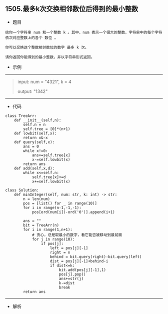 1505.最多k次交换相邻数位后得到的最小整数
----------
 - 题目
>
    给你一个字符串 num 和一个整数 k 。其中，num 表示一个很大的整数，字符串中的每个字符依次对应整数上的各个 数位 。

    你可以交换这个整数相邻数位的数字 最多 k 次。
    
    请你返回你能得到的最小整数，并以字符串形式返回。

 - 示例
 ----------
> input: num = "4321", k = 4
> 
> output: "1342"
>
 ----------
 - 代码
 >
>
    class TreeArr:
        def __init__(self,n):
            self.n = n
            self.tree = [0]*(n+1)
        def lowbit(self,x):
            return x&-x
        def query(self,x):
            ans = 0
            while x!=0:
                ans+=self.tree[x]
                x-=self.lowbit(x)
            return ans
        def add(self,x,d):
            while x<=self.n:
                self.tree[x]+=d
                x+=self.lowbit(x)
    
    class Solution:
        def minInteger(self, num: str, k: int) -> str:
            n = len(num)
            pos = [list() for _ in range(10)]
            for i in range(n-1,-1,-1):
                pos[ord(num[i])-ord('0')].append(i+1)
    
            ans = ""
            bit = TreeArr(n)
            for i in range(1,n+1):
                # 贪心，总是取最小的数字，看它能否被移动到最前面
                for j in range(10):
                    if pos[j]:
                        left = pos[j][-1]
                        right = n
                        behind = bit.query(right)-bit.query(left)
                        dist = pos[j][-1]+behind-i
                        if dist<=k:
                            bit.add(pos[j][-1],1)
                            pos[j].pop()
                            ans+=str(j)
                            k-=dist
                            break
            return ans
 ----------
 - 解析
 > 
>